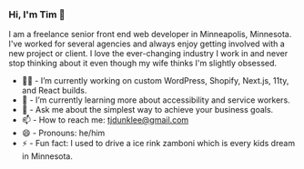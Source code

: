 ### Hi, I'm Tim 👋

I am a freelance senior front end web developer in Minneapolis, Minnesota. I've worked for several agencies and always enjoy getting involved with a new project or client. I love the ever-changing industry I work in and never stop thinking about it even though my wife thinks I'm slightly obsessed.

- 👨‍💻  - I’m currently working on custom WordPress, Shopify, Next.js, 11ty, and React builds.
- 🌱  - I’m currently learning more about accessibility and service workers.
- 💬  - Ask me about the simplest way to achieve your business goals.
- 📫  - How to reach me: tjdunklee@gmail.com
- 😄  - Pronouns: he/him
- ⚡  - Fun fact: I used to drive a ice rink zamboni which is every kids dream in Minnesota.
